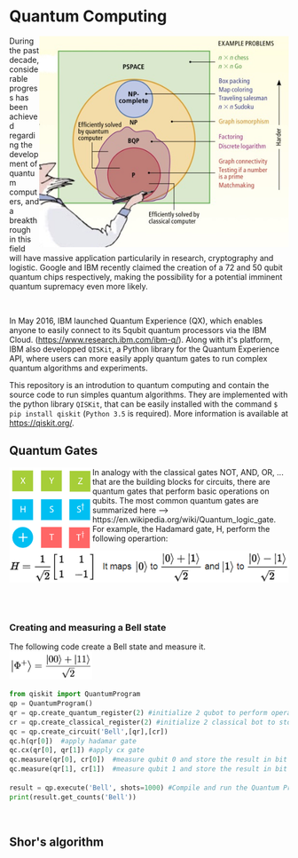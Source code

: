 # Quantum Computing

<img align="right" src="https://raw.githubusercontent.com/Aurelien-Pelissier/IBMQ-Quantum-Computing/master/img/Complexity.jpg" width=450>
During the past decade, considerable progress has been achieved regarding the development of quantum computers, and a breakthrough in this field will have massive application particularily in research, cryptography and logistic. Google and IBM recently claimed the creation of a 72 and 50 qubit quantum chips respectively, making the possibility for a potential imminent quantum supremacy even more likely.  


&nbsp;

In May 2016, IBM launched Quantum Experience (QX), which enables anyone to easily connect to its 5qubit quantum processors via the IBM Cloud. (https://www.research.ibm.com/ibm-q/). Along with it's platform, IBM also developped `QISKit`, a Python library for the Quantum Experience API, where users can more easily apply quantum gates to run complex quantum algorithms and experiments.  

This repository is an introdution to quantum computing and contain the source code to run simples quantum algorithms. They are implemented with the python library `QISKit`, that can be easily installed with the command `$ pip install qiskit` (`Python 3.5` is required). More information is available at https://qiskit.org/.

## Quantum Gates

<img align="left" src="https://raw.githubusercontent.com/Aurelien-Pelissier/IBMQ-Quantum-Computing/master/img/gate.png" width=150>
In analogy with the classical gates NOT, AND, OR, ... that are the building blocks for circuits, there are quantum gates that perform basic operations on qubits. The most common quantum gates are summarized here --> https://en.wikipedia.org/wiki/Quantum_logic_gate. For example, the Hadamard gate, H, perform the following operartion:
<img align="left" src="https://raw.githubusercontent.com/Aurelien-Pelissier/IBMQ-Quantum-Computing/master/img/hadamar.png" width=550>



&nbsp;

&nbsp;


### Creating and measuring a Bell state
The following code create a Bell state and measure it.
<img src="https://raw.githubusercontent.com/Aurelien-Pelissier/IBMQ-Quantum-Computing/master/img/Bell.png" width=150>

```python
from qiskit import QuantumProgram
qp = QuantumProgram()
qr = qp.create_quantum_register(2) #initialize 2 qubot to perform operations
cr = qp.create_classical_register(2) #initialize 2 classical bot to store the measurements
qc = qp.create_circuit('Bell',[qr],[cr])
qc.h(qr[0])  #apply hadamar gate
qc.cx(qr[0], qr[1]) #apply cx gate
qc.measure(qr[0], cr[0])  #measure qubit 0 and store the result in bit 0
qc.measure(qr[1], cr[1])  #measure qubit 1 and store the result in bit 1

result = qp.execute('Bell', shots=1000) #Compile and run the Quantum Program 1000 times
print(result.get_counts('Bell'))
```




&nbsp;


## Shor's algorithm
